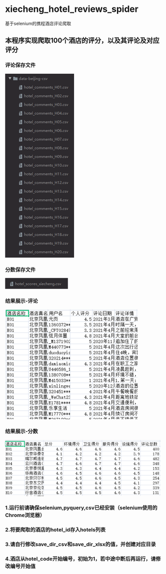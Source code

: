 # xiecheng_hotel_reviews_spider
基于selenium的携程酒店评论爬取

## 本程序实现爬取100个酒店的评分，以及其评论及对应评分
### 评论保存文件
![avatar](pic/comment_file.png)<br/>
### 分数保存文件
![avatar](pic/core_file.png)<br/>
### 结果展示-评论
![avatar](./pic/res_comment.png)<br/>
### 结果展示-分数
![avatar](./pic/res_score.png)<br/>
 

### 1.运行前请确保selenium,pyquery,csv已经安装（selenium使用的Chrome浏览器）
### 2.将要爬取的酒店的hotel_id存入hotels列表
### 3.请自行修改save_dir_csv和save_dir_xlsx的值，并创建对应目录
### 4.酒店从hotel_code开始编号，初始为1，若中途中断后再运行，请修改编号开始值

